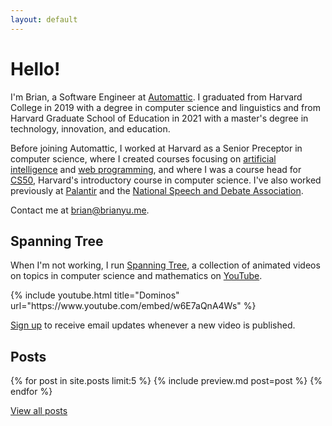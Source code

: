 ```yaml
---
layout: default
---
```


# Hello!

I'm Brian, a Software Engineer at [Automattic](https://automattic.com).
I graduated from Harvard College in 2019 with a degree in computer science and linguistics
and from Harvard Graduate School of Education in 2021 with a master's degree in technology, innovation, and education.

Before joining Automattic, I worked at Harvard as a Senior Preceptor in computer science,
where I created courses focusing on [artificial intelligence](https://www.edx.org/course/cs50s-introduction-to-artificial-intelligence-with-python)
and [web programming](https://www.edx.org/course/cs50s-web-programming-with-python-and-javascript),
and where I was a course head for [CS50](https://cs50.harvard.edu/), Harvard's introductory course in computer science.
I've also worked previously at [Palantir](https://www.palantir.com) and the [National Speech and Debate Association](https://www.speechanddebate.org).

Contact me at <brian@brianyu.me>.

## Spanning Tree

When I'm not working, I run [Spanning Tree](https://spanningtree.me/), a collection of animated videos on topics in computer science and mathematics on [YouTube](https://www.youtube.com/spanningtree).

<script src="https://apis.google.com/js/platform.js"></script>
<div class="g-ytsubscribe" data-channelid="UCDzVUXiTr3hClI-zzCWbYzg" data-layout="default" data-count="default"></div>
{% include youtube.html title="Dominos" url="https://www.youtube.com/embed/w6E7aQnA4Ws" %}

<!--
<div class="embed"><iframe src="https://www.youtube.com/embed/videoseries?list=PLZErML25eQ-NK9uR6Jw-NKrA_PlsB78b_" frameborder="0" allowfullscreen></iframe></div>
-->

[Sign up](https://spanningtree.substack.com) to receive email updates whenever a new video is published.

<!--
<div class="embed"><iframe src="https://spanningtree.substack.com/embed" style="border:1px solid #EEE; background:white" frameborder="0" scrolling="no"></iframe></div>
-->

## Posts

{% for post in site.posts limit:5 %}
{% include preview.md post=post %}
{% endfor %}

<a class="pure-button" href="/posts">View all posts</a>
